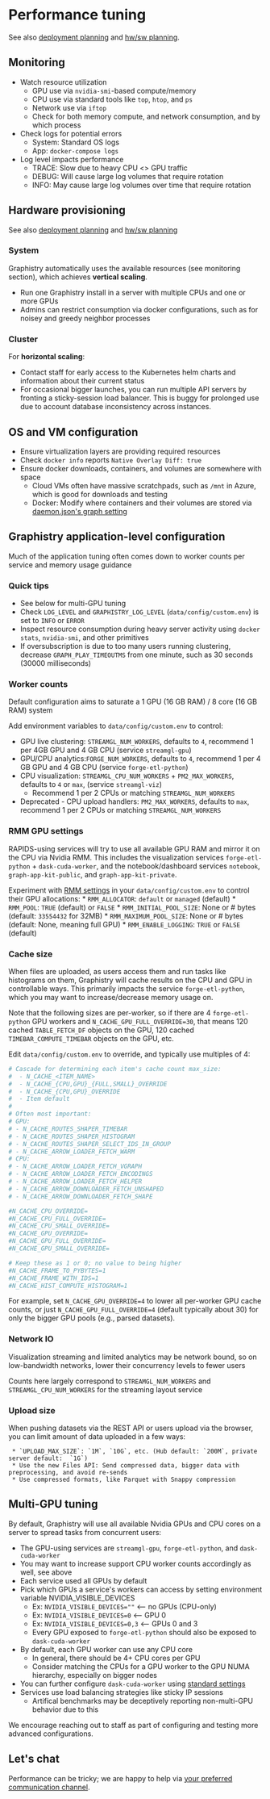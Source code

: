 # Performance tuning

See also [deployment planning](../planning/deployment-planning.md) and [hw/sw planning](../planning/hardware-software.md).

## Monitoring

* Watch resource utilization
  * GPU use via `nvidia-smi`-based compute/memory
  * CPU use via standard tools like `top`, `htop`, and `ps`
  * Network use via `iftop`
  * Check for both memory compute, and network consumption, and by which process 
* Check logs for potential errors
  * System: Standard OS logs
  * App: `docker-compose logs`
* Log level impacts performance
  * TRACE: Slow due to heavy CPU <> GPU traffic
  * DEBUG: Will cause large log volumes that require rotation
  * INFO: May cause large log volumes over time that require rotation

## Hardware provisioning

See also [deployment planning](../planning/deployment-planning.md) and [hw/sw planning](../planning/hardware-software.md)

### System

Graphistry automatically uses the available resources (see monitoring section), which achieves **vertical scaling**.

* Run one Graphistry install in a server with multiple CPUs and one or more GPUs
* Admins can restrict consumption via docker configurations, such as for noisey and greedy neighbor processes

### Cluster 

For **horizontal scaling**:

* Contact staff for early access to the Kubernetes helm charts and information about their current status
* For occasional bigger launches, you can run multiple API servers by fronting a sticky-session load balancer. This is buggy for prolonged use due to account database inconsistency across instances.

## OS and VM configuration

* Ensure virtualization layers are providing required resources
* Check `docker info` reports `Native Overlay Diff: true`
* Ensure docker downloads, containers, and volumes are somewhere with space
  * Cloud VMs often have massive scratchpads, such as `/mnt` in Azure, which is good for downloads and testing
  * Docker: Modify where containers and their volumes are stored via [daemon.json's graph setting](https://stackoverflow.com/questions/24309526/how-to-change-the-docker-image-installation-directory/34731550#34731550)



## Graphistry application-level configuration

Much of the application tuning often comes down to worker counts per service and memory usage guidance

### Quick tips
* See below for multi-GPU tuning
* Check `LOG_LEVEL` and `GRAPHISTRY_LOG_LEVEL` (`data/config/custom.env`) is set to `INFO` or `ERROR`
* Inspect resource consumption during heavy server activity using `docker stats`, `nvidia-smi`, and other primitives 
* If oversubscription is due to too many users running clustering, decrease `GRAPH_PLAY_TIMEOUTMS` from one minute, such as 30 seconds (30000 milliseconds)

### Worker counts

Default configuration aims to saturate a 1 GPU (16 GB RAM) / 8 core (16 GB RAM) system

Add environment variables to `data/config/custom.env` to control:
  * GPU live clustering: `STREAMGL_NUM_WORKERS`, defaults to `4`, recommend 1 per 4GB GPU and 4 GB CPU (service `streamgl-gpu`)
  * GPU/CPU analytics:`FORGE_NUM_WORKERS`, defaults to `4`, recommend 1 per 4 GB GPU and 4 GB CPU (service `forge-etl-python`)
  * CPU visualization: `STREAMGL_CPU_NUM_WORKERS` + `PM2_MAX_WORKERS`, defaults to `4` or `max`, (service `streamgl-viz`)
    * Recommend 1 per 2 CPUs or matching `STREAMGL_NUM_WORKERS`
  * Deprecated - CPU upload handlers: `PM2_MAX_WORKERS`, defaults to `max`, recommend 1 per 2 CPUs or matching `STREAMGL_NUM_WORKERS`

### RMM GPU settings

RAPIDS-using services will try to use all available GPU RAM and mirror it on the CPU via Nvidia RMM. This includes the visualization services `forge-etl-python` + `dask-cuda-worker`, and the notebook/dashboard services `notebook`, `graph-app-kit-public`, and `graph-app-kit-private`. 

Experiment with [RMM settings](https://github.com/rapidsai/rmm) in your `data/config/custom.env` to control their GPU allocations:
      * `RMM_ALLOCATOR`: `default` or `managed` (default)
      * `RMM_POOL`: `TRUE` (default) or `FALSE`
      * `RMM_INITIAL_POOL_SIZE`: None or # bytes (default: `33554432` for 32MB)
      * `RMM_MAXIMUM_POOL_SIZE`: None or # bytes (default: None, meaning full GPU)
      * `RMM_ENABLE_LOGGING`: `TRUE` or `FALSE` (default)

### Cache size

When files are uploaded, as users access them and run tasks like histograms on them, Graphistry will cache results on the CPU and GPU in controllable ways. This primarily impacts the service `forge-etl-python`, which you may want to increase/decrease memory usage on.

Note that the following sizes are per-worker, so if there are 4 `forge-etl-python` GPU workers and `N_CACHE_GPU_FULL_OVERRIDE=30`, that means 120 cached `TABLE_FETCH_DF` objects on the GPU, 120 cached `TIMEBAR_COMPUTE_TIMEBAR` objects on the GPU, etc.

Edit `data/config/custom.env` to override, and typically use multiples of 4:

```bash
# Cascade for determining each item's cache count max_size:
#  - N_CACHE_<ITEM_NAME>
#  - N_CACHE_{CPU,GPU}_{FULL,SMALL}_OVERRIDE
#  - N_CACHE_{CPU,GPU}_OVERRIDE
#  - Item default
#
# Often most important:
# GPU:
# - N_CACHE_ROUTES_SHAPER_TIMEBAR
# - N_CACHE_ROUTES_SHAPER_HISTOGRAM
# - N_CACHE_ROUTES_SHAPER_SELECT_IDS_IN_GROUP
# - N_CACHE_ARROW_LOADER_FETCH_WARM
# CPU:
# - N_CACHE_ARROW_LOADER_FETCH_VGRAPH
# - N_CACHE_ARROW_LOADER_FETCH_ENCODINGS
# - N_CACHE_ARROW_LOADER_FETCH_HELPER
# - N_CACHE_ARROW_DOWNLOADER_FETCH_UNSHAPED
# - N_CACHE_ARROW_DOWNLOADER_FETCH_SHAPE

#N_CACHE_CPU_OVERRIDE=
#N_CACHE_CPU_FULL_OVERRIDE=
#N_CACHE_CPU_SMALL_OVERRIDE=
#N_CACHE_GPU_OVERRIDE=
#N_CACHE_GPU_FULL_OVERRIDE=
#N_CACHE_GPU_SMALL_OVERRIDE=

# Keep these as 1 or 0; no value to being higher
#N_CACHE_FRAME_TO_PYBYTES=1
#N_CACHE_FRAME_WITH_IDS=1
#N_CACHE_HIST_COMPUTE_HISTOGRAM=1
```

For example, set `N_CACHE_GPU_OVERRIDE=4` to lower all per-worker GPU cache counts, or just `N_CACHE_GPU_FULL_OVERRIDE=4` (default typically about 30) for only the bigger GPU pools (e.g., parsed datasets).

### Network IO

Visualization streaming and limited analytics may be network bound, so on low-bandwidth networks, lower their concurrency levels to fewer users

Counts here largely correspond to `STREAMGL_NUM_WORKERS` and `STREAMGL_CPU_NUM_WORKERS` for the streaming layout service

### Upload size

When pushing datasets via the REST API or users upload via the browser, you can limit amount of data uploaded in a few ways:

     * `UPLOAD_MAX_SIZE`: `1M`, `10G`, etc. (Hub default: `200M`, private server default:  `1G`)
     * Use the new Files API: Send compressed data, bigger data with preprocessing, and avoid re-sends
     * Use compressed formats, like Parquet with Snappy compression


## Multi-GPU tuning

By default, Graphistry will use all available Nvidia GPUs and CPU cores on a server to spread tasks from concurrent users:

* The GPU-using services are `streamgl-gpu`, `forge-etl-python`, and `dask-cuda-worker`
* You may want to increase support CPU worker counts accordingly as well, see above
* Each service used all GPUs by default
* Pick which GPUs a service's workers can access by setting environment variable NVIDIA_VISIBLE_DEVICES
  * Ex: `NVIDIA_VISIBLE_DEVICES=""` <-- no GPUs (CPU-only)
  * Ex: `NVIDIA_VISIBLE_DEVICES=0` <-- GPU 0
  * Ex: `NVIDIA_VISIBLE_DEVICES=0,3` <-- GPUs 0 and 3
  * Every GPU exposed to `forge-etl-python` should also be exposed to `dask-cuda-worker`
* By default, each GPU worker can use any CPU core
  * In general, there should be 4+ CPU cores per GPU
  * Consider matching the CPUs for a GPU worker to the GPU NUMA hierarchy, especially on bigger nodes
* You can further configure `dask-cuda-worker` using [standard settings](https://dask-cuda.readthedocs.io/en/stable/worker.html)
* Services use load balancing strategies like sticky IP sessions
  * Artifical benchmarks may be deceptively reporting non-multi-GPU behavior due to this

We encourage reaching out to staff as part of configuring and testing more advanced configurations.

## Let's chat

Performance can be tricky; we are happy to help via [your preferred communication channel](https://www.graphistry.com/support).
